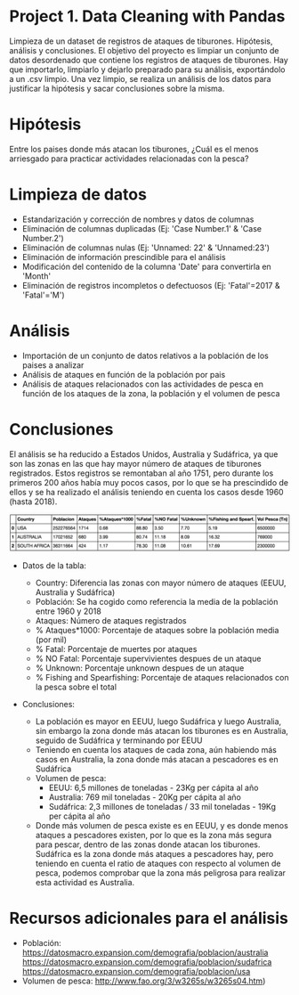# Project 1. Data Cleaning with Pandas
Limpieza de un dataset de registros de ataques de tiburones. Hipótesis, análisis y conclusiones.
El objetivo del proyecto es limpiar un conjunto de datos desordenado que contiene los registros de ataques de tiburones. Hay que importarlo, limpiarlo y dejarlo preparado para su análisis, exportándolo a un .csv limpio.
Una vez limpio, se realiza un análisis de los datos para justificar la hipótesis y sacar conclusiones sobre la misma.

# Hipótesis
Entre los paises donde más atacan los tiburones, ¿Cuál es el menos arriesgado para practicar actividades relacionadas con la pesca?

# Limpieza de datos
- Estandarización y corrección de nombres y datos de columnas
- Eliminación de columnas duplicadas (Ej: 'Case Number.1' & 'Case Number.2')
- Eliminación de columnas nulas (Ej: 'Unnamed: 22' & 'Unnamed:23')
- Eliminación de información prescindible para el análisis
- Modificación del contenido de la columna 'Date' para convertirla en 'Month'
- Eliminación de registros incompletos o defectuosos (Ej: 'Fatal'=2017 & 'Fatal'='M')

# Análisis
- Importación de un conjunto de datos relativos a la población de los paises a analizar
- Análisis de ataques en función de la población por pais
- Análisis de ataques relacionados con las actividades de pesca en función de los ataques de la zona, la población y el volumen de pesca

# Conclusiones
El análisis se ha reducido a Estados Unidos, Australia y Sudáfrica, ya que son las zonas en las que hay mayor número de ataques de tiburones registrados. Estos registros se remontaban al año 1751, pero durante los primeros 200 años había muy pocos casos, por lo que se ha prescindido de ellos y se ha realizado el análisis teniendo en cuenta los casos desde 1960 (hasta 2018).

![Screenshot](output/Tabla_Analisis.png)

- Datos de la tabla:

    - Country: Diferencia las zonas con mayor número de ataques (EEUU, Australia y Sudáfrica)
    - Población: Se ha cogido como referencia la media de la población entre 1960 y 2018
    - Ataques: Número de ataques registrados
    - % Ataques*1000: Porcentaje de ataques sobre la población media (por mil)
    - % Fatal: Porcentaje de muertes por ataques
    - % NO Fatal: Porcentaje supervivientes despues de un ataque
    - % Unknown: Porcentaje unknown despues de un ataque
    - % Fishing and Spearfishing: Porcentaje de ataques relacionados con la pesca sobre el total

-  Conclusiones:
    - La población es mayor en EEUU, luego Sudáfrica y luego Australia, sin embargo la zona donde más atacan los tiburones es en Australia, seguido de Sudáfrica y terminando por EEUU
    - Teniendo en cuenta los ataques de cada zona, aún habiendo más casos en Australia, la zona donde más atacan a pescadores es en Sudáfrica
    - Volumen de pesca:
        - EEUU: 6,5 millones de toneladas - 23Kg per cápita al año
        - Australia: 769 mil toneladas - 20Kg per cápita al año
        - Sudáfrica: 2,3 millones de toneladas / 33 mil toneladas - 19Kg per cápita al año 
    - Donde más volumen de pesca existe es en EEUU, y es donde menos ataques a pescadores existen, por lo que es la zona más segura para pescar, dentro de las zonas donde atacan los tiburones. Sudáfrica es la zona donde más ataques a pescadores hay, pero teniendo en cuenta el ratio de ataques con respecto al volumen de pesca, podemos comprobar que la zona más peligrosa para realizar esta actividad es Australia.

# Recursos adicionales para el análisis
- Población:
    https://datosmacro.expansion.com/demografia/poblacion/australia
    https://datosmacro.expansion.com/demografia/poblacion/sudafrica
    https://datosmacro.expansion.com/demografia/poblacion/usa
- Volumen de pesca:
    http://www.fao.org/3/w3265s/w3265s04.htm)